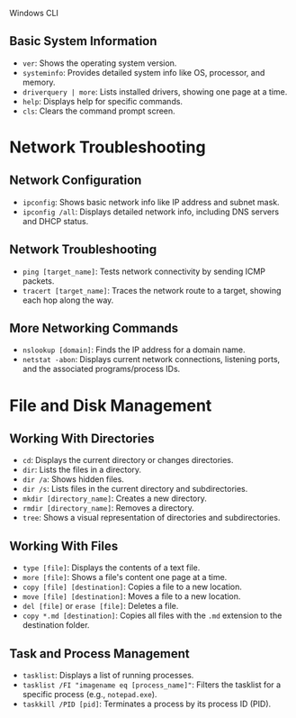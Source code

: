    

Windows CLI

## Basic System Information

- `ver`: Shows the operating system version.
- `systeminfo`: Provides detailed system info like OS, processor, and memory.
- `driverquery | more`: Lists installed drivers, showing one page at a time.
- `help`: Displays help for specific commands.
- `cls`: Clears the command prompt screen.

# Network Troubleshooting

## Network Configuration

- `ipconfig`: Shows basic network info like IP address and subnet mask.
- `ipconfig /all`: Displays detailed network info, including DNS servers and DHCP status.

## Network Troubleshooting

- `ping [target_name]`: Tests network connectivity by sending ICMP packets.
- `tracert [target_name]`: Traces the network route to a target, showing each hop along the way.

## More Networking Commands

- `nslookup [domain]`: Finds the IP address for a domain name.
- `netstat -abon`: Displays current network connections, listening ports, and the associated programs/process IDs.

# File and Disk Management

## Working With Directories

- `cd`: Displays the current directory or changes directories.
- `dir`: Lists the files in a directory.
- `dir /a`: Shows hidden files.
- `dir /s`: Lists files in the current directory and subdirectories.
- `mkdir [directory_name]`: Creates a new directory.
- `rmdir [directory_name]`: Removes a directory.
- `tree`: Shows a visual representation of directories and subdirectories.

## Working With Files

- `type [file]`: Displays the contents of a text file.
- `more [file]`: Shows a file's content one page at a time.
- `copy [file] [destination]`: Copies a file to a new location.
- `move [file] [destination]`: Moves a file to a new location.
- `del [file]` or `erase [file]`: Deletes a file.
- `copy *.md [destination]`: Copies all files with the `.md` extension to the destination folder.

## Task and Process Management

- `tasklist`: Displays a list of running processes.
- `tasklist /FI "imagename eq [process_name]"`: Filters the tasklist for a specific process (e.g., `notepad.exe`).
- `taskkill /PID [pid]`: Terminates a process by its process ID (PID).